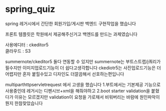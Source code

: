 # spring_quiz

spring 레거시에서 
간단한 회원가입/게시판 백엔드 
구현작업을 했습니다

프론트 템플릿은 학원에서 제공해주신거고
백엔드를 만드는 과제였습니다

사용에디터 : ckeditor5  
클라우드 : S3  

summernote/ckeditor5
둘다 연동할 수 있지만
summernote는 부트스트랩/j쿼리가 필수지만
이미지업로드기능이 더 쉽다고생각합니다
ckediotr5는 사진업로드기능은 더어렵지만
혼자 붙힐수있고 디자인도 더깔끔해서 선호하는편입니다

multiparthttpservletrequest 에서 고생을 했습니다
1.부트에서는 기본제공 기능으로 사용중인데
레거시는 디펜시브+xml을 해줘야하고 
2.boot starter validation을 붙혔다가 
이유는 모르겠지만 validation이 요청을 가로채서
비워버리는 바람에 원인파악이 뭔지 한참찾았습니다

